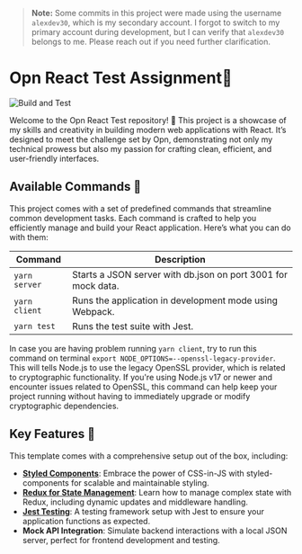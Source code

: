 > **Note:** Some commits in this project were made using the username `alexdev30`, which is my secondary account. I forgot to switch to my primary account during development, but I can verify that `alexdev30` belongs to me. Please reach out if you need further clarification.

# Opn React Test Assignment🦄

![Build and Test](https://github.com/datawowio/nextjs-template/actions/workflows/build_and_test.yml/badge.svg)

Welcome to the Opn React Test repository! 🚀 This project is a showcase of my skills and creativity in building modern web applications with React. It’s designed to meet the challenge set by Opn, demonstrating not only my technical prowess but also my passion for crafting clean, efficient, and user-friendly interfaces.

## Available Commands 🤖

This project comes with a set of predefined commands that streamline common development tasks. Each command is crafted to help you efficiently manage and build your React application. Here’s what you can do with them:

| Command                | Description                                                     |
|------------------------|-----------------------------------------------------------------|
| `yarn server`           | Starts a JSON server with db.json on port 3001 for mock data.                          |
| `yarn client` | Runs the application in development mode using Webpack.                            |
| `yarn test`          | Runs the test suite with Jest. |

In case you are having problem running `yarn client`, try to run this command on terminal `export NODE_OPTIONS=--openssl-legacy-provider`. This will tells Node.js to use the legacy OpenSSL provider, which is related to cryptographic functionality. If you're using Node.js v17 or newer and encounter issues related to OpenSSL, this command can help keep your project running without having to immediately upgrade or modify cryptographic dependencies.

## Key Features 🌟

This template comes with a comprehensive setup out of the box, including:

- **[Styled Components][1]**: Embrace the power of CSS-in-JS with styled-components for scalable and maintainable styling.
- **[Redux for State Management][2]**: Learn how to manage complex state with Redux, including dynamic updates and middleware handling.
- **[Jest Testing][3]**: A testing framework setup with Jest to ensure your application functions as expected.
- **Mock API Integration**: Simulate backend interactions with a local JSON server, perfect for frontend development and testing.

[1]: https://styled-components.com/docs/api
[2]: https://react-redux.js.org/
[3]: https://jestjs.io/

